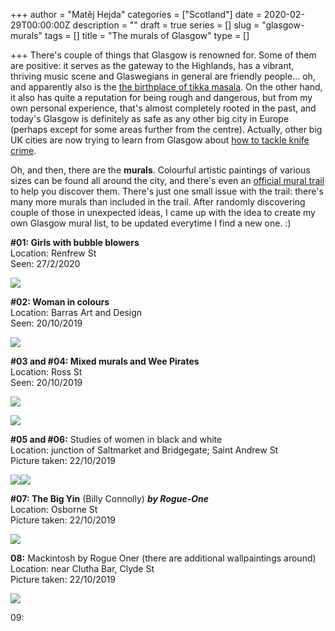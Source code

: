 +++
author = "Matěj Hejda"
categories = ["Scotland"]
date = 2020-02-29T00:00:00Z
description = ""
draft = true
series = []
slug = "glasgow-murals"
tags = []
title = "The murals of Glasgow"
type = []

+++
There's couple of things that Glasgow is renowned for. Some of them are positive: it serves as the gateway to the Highlands, has a vibrant, thriving music scene and Glaswegians in general are friendly people... oh, and apparently also is the [the birthplace of tikka masala](https://www.glasgowlive.co.uk/news/history/glasgow-invented-chicken-tikka-masala-12015915). On the other hand, it also has quite a reputation for being rough and dangerous, but from my own personal experience, that's almost completely rooted in the past, and today's Glasgow is definitely as safe as any other big city in Europe (perhaps except for some areas further from the centre). Actually, other big UK cities are now trying to learn from Glasgow about [how to tackle knife crime](https://www.thetimes.co.uk/article/what-can-london-learn-from-glasgows-approach-to-beating-knife-crime-9pp6w9q86).

Oh, and then, there are the **murals**. Colourful artistic paintings of various sizes can be found all around the city, and there's even an [official mural trail](https://www.citycentremuraltrail.co.uk/murals/MuralMap) to help you discover them. There's just one small issue with the trail: there's many more murals than included in the trail. After randomly discovering couple of those in unexpected ideas, I came up with the idea to create my own Glasgow mural list, to be updated everytime I find a new one. :)

**#01: Girls with bubble blowers**  
Location: Renfrew St  
Seen: 27/2/2020

![](https://res.cloudinary.com/mhejda/image/upload/c_scale,w_auto:100,dpr_auto/v1583003079/images/IMG_3354_ynkpia.jpg)

**#02: Woman in colours**  
Location: Barras Art and Design  
Seen: 20/10/2019

![](https://res.cloudinary.com/mhejda/image/upload/c_scale,w_auto:100,dpr_auto/v1583003374/images/IMG_2345_imzum4.jpg)

**#03 and #04: Mixed murals and Wee Pirates**  
Location: Ross St  
Seen: 20/10/2019  
  
![](https://res.cloudinary.com/mhejda/image/upload/c_scale,w_auto:100,dpr_auto/v1583003482/images/IMG_2346_oirjme.jpg)

![](https://res.cloudinary.com/mhejda/image/upload/c_scale,w_auto:100,dpr_auto/v1583003626/images/IMG_2347_kdaa5k.jpg)

**#05 and #06:** Studies of women in black and white  
Location: junction of Saltmarket and Bridgegate; Saint Andrew St  
Picture taken: 22/10/2019

![](https://res.cloudinary.com/mhejda/image/upload/c_scale,w_auto:100,dpr_auto/v1583003793/images/IMG_2348_hwvrzk.jpg)![](https://res.cloudinary.com/mhejda/image/upload/c_scale,w_auto:100,dpr_auto/v1583003803/images/IMG_2349_odui9c.jpg)

**#07: The Big Yin** (Billy Connolly) **_by Rogue-One_**   
Location: Osborne St  
Picture taken: 22/10/2019

![](https://res.cloudinary.com/mhejda/image/upload/c_scale,w_auto:100,dpr_auto/v1583004204/images/IMG_2350_tg0hop.jpg)

**08:** Mackintosh by Rogue Oner (there are additional wallpaintings around)  
Location: near Clutha Bar, Clyde St  
Picture taken: 22/10/2019

![](https://res.cloudinary.com/mhejda/image/upload/c_scale,w_auto:100,dpr_auto/v1583004350/images/IMG_2352_g3emqi.jpg)

09: 